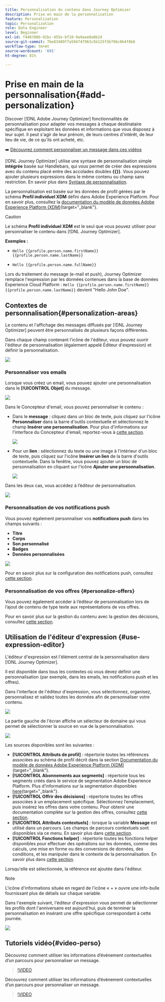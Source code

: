 ```yaml
---
title: Personnalisation du contenu dans Journey Optimizer
description: Prise en main de la personnalisation
feature: Personalization
topic: Personalization
role: Data Engineer
level: Beginner
exl-id: f448780b-91bc-455e-bf10-9a9aee0a0b24
source-git-commit: 7be83409f7a594747963c5b125f3bf96c0b4f8b6
workflow-type: tm+mt
source-wordcount: '691'
ht-degree: 81%

---
```


# Prise en main de la personnalisation{#add-personalization}

Discover [!DNL Adobe Journey Optimizer] fonctionnalités de personnalisation pour adapter vos messages à chaque destinataire spécifique en exploitant les données et informations que vous disposez à leur sujet. Il peut s&#39;agir de leur prénom, de leurs centres d&#39;intérêt, de leur lieu de vie, de ce qu&#39;ils ont acheté, etc.

➡️ [Découvrez comment personnaliser un message dans ces vidéos](#video-perso)

[!DNL Journey Optimizer] utilise une syntaxe de personnalisation simple **intégrée** basée sur Handlebars, qui vous permet de créer des expressions avec du contenu placé entre des accolades doubles **{{}}**. Vous pouvez ajouter plusieurs expressions dans le même contenu ou champ sans restriction. En savoir plus dans [Syntaxe de personnalisation](personalization-syntax.md).

La personnalisation est basée sur les données de profil gérées par le schéma **Profil individuel XDM** défini dans Adobe Experience Platform. Pour en savoir plus, consultez la [documentation du modèle de données Adobe Experience Platform (XDM)](https://experienceleague.adobe.com/docs/experience-platform/xdm/home.html?lang=fr){target=&quot;_blank&quot;}.

>[!CAUTION]
>Le schéma **Profil individuel XDM** est le seul que vous pouvez utiliser pour personnaliser le contenu dans [!DNL Journey Optimizer].

**Exemples :**

* `Hello {{profile.person.name.firstName}} {{profile.person.name.lastName}}`

* `Hello {{profile.person.name.fullName}}`

Lors du traitement du message (e-mail et push), Journey Optimizer remplace l&#39;expression par les données contenues dans la base de données Experience Cloud Platform : `Hello {{profile.person.name.firstName}} {{profile.person.name.lastName}}` devient &quot;Hello John Doe&quot;.


## Contextes de personnalisation{#personalization-areas}

Le contenu et l&#39;affichage des messages diffusés par [!DNL Journey Optimizer] peuvent être personnalisés de plusieurs façons différentes.

Dans chaque champ contenant l&#39;icône de l&#39;éditeur, vous pouvez ouvrir l&#39;éditeur de personnalisation (également appelé Éditeur d&#39;expression) et définir la personnalisation.

![](assets/perso_icon.png)

### Personnaliser vos emails

Lorsque vous créez un email, vous pouvez ajouter une personnalisation dans le **[!UICONTROL Objet]** du message.

![](assets/perso_subject.png)

Dans le Concepteur d&#39;email, vous pouvez personnaliser le contenu :

* Dans le **message** : cliquez dans un bloc de texte, puis cliquez sur l&#39;icône **Personnaliser** dans la barre d&#39;outils contextuelle et sélectionnez le champ **Insérer une personnalisation**. Pour plus d&#39;informations sur l&#39;interface du Concepteur d&#39;email, reportez-vous à [cette section](../design-emails.md).

   ![](assets/perso_insert.png)

* Pour un **lien** : sélectionnez du texte ou une image à l&#39;intérieur d&#39;un bloc de texte, puis cliquez sur l&#39;icône **Insérer un lien** de la barre d&#39;outils contextuelle. Dans la fenêtre, vous pouvez ajouter un bloc de personnalisation en cliquant sur l&#39;icône **Ajouter une personnalisation**.

   ![](assets/perso_link.png)

Dans les deux cas, vous accédez à l’éditeur de personnalisation.

![](assets/perso_ee.png)

### Personnalisation de vos notifications push

Vous pouvez également personnaliser vos **notifications push** dans les champs suivants :

* **Titre**
* **Corps**
* **Son personnalisé**
* **Badges**
* **Données personnalisées**

![](assets/perso_push.png)

Pour en savoir plus sur la configuration des notifications push, consultez [cette section](../push-gs.md).

### Personnalisation de vos offres {#personalize-offers}

Vous pouvez également accéder à l’éditeur de personnalisation lors de l’ajout de contenu de type texte aux représentations de vos offres.

Pour en savoir plus sur la gestion du contenu avec la gestion des décisions, consultez [cette section](../offers/offer-library/creating-personalized-offers.md#custom-text).

## Utilisation de l&#39;éditeur d&#39;expression {#use-expression-editor}

L&#39;éditeur d&#39;expression est l&#39;élément central de la personnalisation dans [!DNL Journey Optimizer].

Il est disponible dans tous les contextes où vous devez définir une personnalisation (par exemple, dans les emails, les notifications push et les offres).

Dans l&#39;interface de l&#39;éditeur d&#39;expression, vous sélectionnez, organisez, personnalisez et validez toutes les données afin de personnaliser votre contenu.

![](assets/perso_ee1.png)

La partie gauche de l&#39;écran affiche un sélecteur de domaine qui vous permet de sélectionner la source en vue de la personnalisation.

![](assets/perso_ee3.png)

Les sources disponibles sont les suivantes :

* **[!UICONTROL Attributs de profil]** : répertorie toutes les références associées au schéma de profil décrit dans la section [Documentation du modèle de données Adobe Experience Platform (XDM)](https://experienceleague.adobe.com/docs/experience-platform/xdm/home.html){target=&quot;_blank&quot;}.
* **[!UICONTROL Abonnements aux segments]** : répertorie tous les segments créés dans le service de segmentation Adobe Experience Platform. Plus d’informations sur la segmentation disponibles [here](https://experienceleague.adobe.com/docs/experience-platform/segmentation/home.html?lang=fr){target=&quot;_blank&quot;}.
* **[!UICONTROL Offrir des décisions]** : répertorie toutes les offres associées à un emplacement spécifique. Sélectionnez l’emplacement, puis insérez les offres dans votre contenu. Pour obtenir une documentation complète sur la gestion des offres, consultez [cette section](../deliver-personalized-offers.md).
* **[!UICONTROL Attributs contextuels]** : lorsque la variable **Message** est utilisé dans un parcours. Les champs de parcours contextuels sont disponibles via ce menu. En savoir plus dans [cette section](personalization-use-case.md).
* **[!UICONTROL Fonctions helper]** : répertorie toutes les fonctions helper disponibles pour effectuer des opérations sur les données, comme des calculs, une mise en forme ou des conversions de données, des conditions, et les manipuler dans le contexte de la personnalisation. En savoir plus dans [cette section](functions/functions.md).

Lorsqu&#39;elle est sélectionnée, la référence est ajoutée dans l&#39;éditeur.

>[!NOTE]
>
>L&#39;icône d&#39;informations située en regard de l&#39;icône « + » ouvre une info-bulle fournissant plus de détails sur chaque variable.

Dans l&#39;exemple suivant, l&#39;éditeur d&#39;expression vous permet de sélectionner les profils dont l&#39;anniversaire est aujourd&#39;hui, puis de terminer la personnalisation en insérant une offre spécifique correspondant à cette journée.

![](assets/perso_ee2.png)

## Tutoriels vidéo{#video-perso}

Découvrez comment utiliser les informations d’événement contextuelles d’un parcours pour personnaliser un message.

>[!VIDEO](https://video.tv.adobe.com/v/334165?quality=12)

Découvrez comment utiliser les informations d’événement contextuelles d’un parcours pour personnaliser un message.

>[!VIDEO](https://video.tv.adobe.com/v/334078?quality=12)
